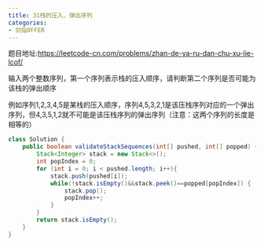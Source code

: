 ```yaml
---
title: 31栈的压入、弹出序列
categories:
- 剑指OFFER
---
```


题目地址:https://leetcode-cn.com/problems/zhan-de-ya-ru-dan-chu-xu-lie-lcof/

输入两个整数序列，第一个序列表示栈的压入顺序，请判断第二个序列是否可能为该栈的弹出顺序

例如序列1,2,3,4,5是某栈的压入顺序，序列4,5,3,2,1是该压栈序列对应的一个弹出序列，但4,3,5,1,2就不可能是该压栈序列的弹出序列（注意：这两个序列的长度是相等的）

```java
class Solution {
    public boolean validateStackSequences(int[] pushed, int[] popped) {
        Stack<Integer> stack = new Stack<>();
        int popIndex = 0;
        for (int i = 0; i < pushed.length; i++){
            stack.push(pushed[i]);
            while(!stack.isEmpty()&&stack.peek()==popped[popIndex]) {
                stack.pop();
                popIndex++;
            }
        }
        return stack.isEmpty();
    }
}
```

